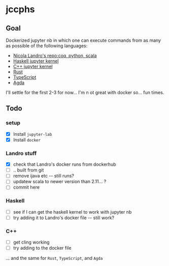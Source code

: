 # jccphs 

## Goal

Dockerized jupyter nb in which one can execute commands from as many as possible of the following languages:

- [Nicola Landro's repo:coq, python, scala](https://gitlab.com/nicolalandro/jupyter-and-coq)
- [Haskell jupyter kernel](https://github.com/IHaskell/IHaskell)
- [C++ jupyter kernel](https://github.com/jupyter-xeus/xeus-cling)
- [Rust](https://github.com/google/evcxr/tree/main/evcxr_jupyter)
- [TypeScript](https://github.com/winnekes/itypescript)
- [Agda](https://github.com/lclem/agda-kernel)

I'll settle for the first 2-3 for now... I'm n ot great with docker so... fun times.

## Todo

### setup
- [x] Install `jupyter-lab`
- [x] Install `docker`

### Landro stuff
- [x] check that Landro's docker runs from dockerhub
- [ ] .. built from git
- [ ] remove ijava etc -- still runs?
- [ ] updatew scala to newer version than 2.11... ?
- [ ] commit here

### Haskell
- [ ] see if I can get the haskell kernel to work with jupyter nb
- [ ] try adding it to Landro's docker file -- still work?

### C++
- [ ] get cling working
- [ ] try adding to the docker file

... and the same for `Rust`, `TypeScript`, and `Agda`

